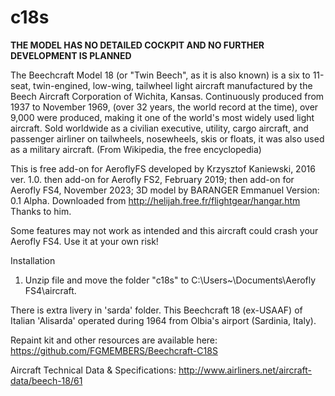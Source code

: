 # c18s

**THE MODEL HAS NO DETAILED COCKPIT AND NO FURTHER DEVELOPMENT IS PLANNED**

The Beechcraft Model 18 (or "Twin Beech", as it is also known) is a six to 11-seat, twin-engined, low-wing, tailwheel light aircraft manufactured by the Beech Aircraft Corporation of Wichita, Kansas. Continuously produced from 1937 to November 1969, (over 32 years, the world record at the time), over 9,000 were produced, making it one of the world's most widely used light aircraft. Sold worldwide as a civilian executive, utility, cargo aircraft, and passenger airliner on tailwheels, nosewheels, skis or floats, it was also used as a military aircraft. (From Wikipedia, the free encyclopedia)

This is free add-on for AeroflyFS developed by Krzysztof Kaniewski, 2016 ver. 1.0.
then add-on for Aerofly FS2, February 2019;
then add-on for Aerofly FS4, November 2023;
3D model by BARANGER Emmanuel Version: 0.1 Alpha. Downloaded from http://helijah.free.fr/flightgear/hangar.htm
Thanks to him. 

 Some features may not work as intended and this aircraft could crash your Aerofly FS4. 
 Use it at your own risk!

Installation

1. Unzip file and move the folder "c18s" to C:\Users\~\Documents\Aerofly FS4\aircraft.

There is extra livery in 'sarda' folder. This Beechcraft 18 (ex-USAAF) of Italian 'Alisarda' operated during 1964 from Olbia's airport  (Sardinia, Italy).

Repaint kit and other resources are available here: https://github.com/FGMEMBERS/Beechcraft-C18S

Aircraft Technical Data & Specifications: http://www.airliners.net/aircraft-data/beech-18/61

